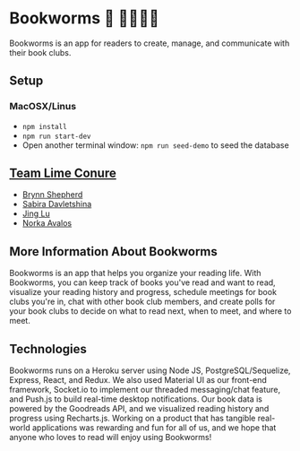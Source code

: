 # Bookworms :book: 🐛🐛🐛🐛

Bookworms is an app for readers to create, manage, and communicate with their book clubs.

## Setup

### MacOSX/Linus
* `npm install`
* `npm run start-dev`
* Open another terminal window: `npm run seed-demo` to seed the database

## [Team Lime Conure](https://github.com/lime-conure)
* [Brynn Shepherd](https://github.com/brynn)
* [Sabira Davletshina](https://github.com/Sdavletshina)
* [Jing Lu](https://github.com/Jl201835)
* [Norka Avalos](https://github.com/norkavalos)

## More Information About Bookworms
Bookworms is an app that helps you organize your reading life. With Bookworms, you can keep track of books you've read and want to read, visualize your reading history and progress, schedule meetings for book clubs you're in, chat with other book club members, and create polls for your book clubs to decide on what to read next, when to meet, and where to meet.

## Technologies
Bookworms runs on a Heroku server using Node JS, PostgreSQL/Sequelize, Express, React, and Redux. We also used Material UI as our front-end framework, Socket.io to implement our threaded messaging/chat feature, and Push.js to build real-time desktop notifications. Our book data is powered by the Goodreads API, and we visualized reading history and progress using Recharts.js. Working on a product that has tangible real-world applications was rewarding and fun for all of us, and we hope that anyone who loves to read will enjoy using Bookworms!
